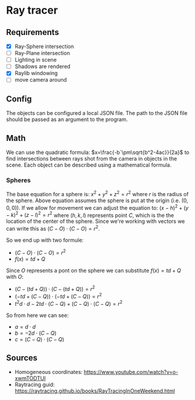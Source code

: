 # Ray tracer

## Requirements
- [x] Ray-Sphere intersection
- [ ] Ray-Plane intersection
- [ ] Lighting in scene
- [ ] Shadows are rendered
- [x] Raylib windowing
- [ ] move camera around

## Config
The objects can be configured a local JSON file. The path to the JSON file should be passed as an argument to the program.

## Math
We can use the quadratic formula: $x=\frac{-b`\pm\sqrt{b^2-4ac}}{2a}$ to find intersections between rays shot from the camera in objects in the scene. Each object can be described using a mathematical formula.

### Spheres
The base equation for a sphere is: $x^2+y^2+z^2=r^2$ where $r$ is the radius of the sphere.
Above equation assumes the sphere is put at the origin (i.e. $(0, 0, 0)$). If we allow for movement we can adjust the equation to: $(x - h)^2 + (y - k)^2 + (z - l)^2=r^2$ where $(h, k, l)$ represents point $C$, which is the the location of the center of the sphere. Since we're working with vectors we can write this as $(C - O) \cdot (C - O)=r^2$.

So we end up with two formule:
- $(C - O) \cdot (C - O)=r^2$
- $f(x)=td + Q$

Since $O$ represents a pont on the sphere we can substitute $f(x)=td + Q$ with $O$:
- $(C - (td + Q)) \cdot (C - (td + Q)) = r^2$
- $(-td + (C - Q)) \cdot (-td + (C - Q)) = r^2$
- $t^2d \cdot d - 2td \cdot (C - Q) + (C - Q) \cdot (C - Q) = r^2$
  
So from here we can see:
- $a = d \cdot d$
- $b = -2d \cdot (C - Q)$
- $c = (C - Q) \cdot (C - Q)$

## Sources
* Homogeneous coordinates: https://www.youtube.com/watch?v=o-xwmTODTUI
* Raytracing guid: https://raytracing.github.io/books/RayTracingInOneWeekend.html
